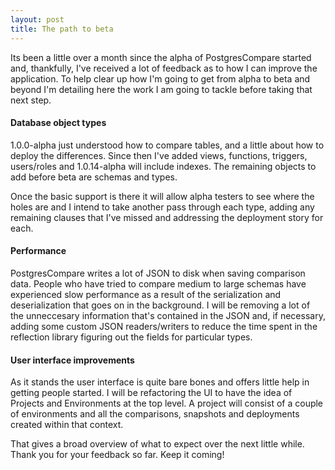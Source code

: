 ```yaml
---
layout: post
title: The path to beta
---
```


Its been a little over a month since the alpha of PostgresCompare started and, thankfully, I've received a lot of feedback as to how I can improve the application. To help clear up how I'm going to get from alpha to beta and beyond I'm detailing here the work I am going to tackle before taking that next step.

#### Database object types

1.0.0-alpha just understood how to compare tables, and a little about how to deploy the differences. Since then I've added views, functions, triggers, users/roles and 1.0.14-alpha will include indexes. The remaining objects to add before beta are schemas and types.

Once the basic support is there it will allow alpha testers to see where the holes are and I intend to take another pass through each type, adding any remaining clauses that I've missed and addressing the deployment story for each.

#### Performance

PostgresCompare writes a lot of JSON to disk when saving comparison data. People who have tried to compare medium to large schemas have experienced slow performance as a result of the serialization and deserialization that goes on in the background. I will be removing a lot of the unneccesary information that's contained in the JSON and, if necessary, adding some custom JSON readers/writers to reduce the time spent in the reflection library figuring out the fields for particular types.

#### User interface improvements

As it stands the user interface is quite bare bones and offers little help in getting people started. I will be refactoring the UI to have the idea of Projects and Environments at the top level. A project will consist of a couple of environments and all the comparisons, snapshots and deployments created within that context.

That gives a broad overview of what to expect over the next little while. Thank you for your feedback so far. Keep it coming!